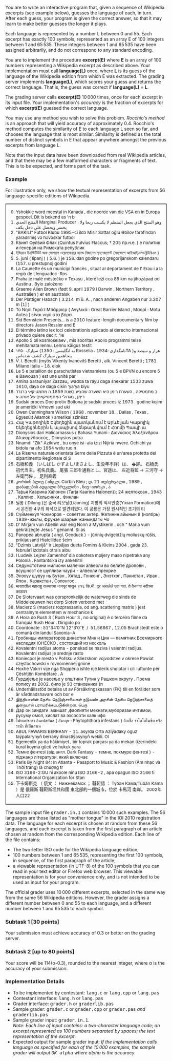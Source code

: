 You are to write an
interactive program that, given a sequence of Wikipedia excerpts 
(see example below), guesses the language of each, in turn.  
After each guess, your program is given the correct answer, 
so that it may learn to make better guesses the longer it plays.
<p>
Each language is represented by a number L between 0 and 55.
Each excerpt has exactly 100 symbols,
represented as an array E of 100 integers between 1 and 65 535.
These integers between 1 and 65 535 have been assigned
arbitrarily, and do not correspond to any standard encoding.
</p><p>
You are to implement the procedure <b>excerpt(E)</b> where <b>E</b> is an
array of 100 numbers representing a Wikipedia excerpt as described above.
Your implementation must call <b>language(L)</b> once,
where <b>L</b> is its guess of the language of the
Wikipedia edition from which E was extracted.
The grading server implements <b>language(L)</b>, which
scores your guess and returns the correct language.
That is, the guess was correct
if <b>language(L)</b> = <b>L</b>.
</p><p>
The grading server calls <b>excerpt(E)</b> 10 000 times,
once for each excerpt in its input file.
Your implementation's <i>accuracy</i> is the fraction of excerpts
for which <b>excerpt(E)</b> guessed the correct language.
</p><p>
You may use any method you wish to solve this problem.
<i>Rocchio's method</i> is an approach
that will yield accuracy of approximately 0.4.  Rocchio's method computes the
similarity of E to each language L seen so far, and
chooses the language that is most similar.  Similarity
is defined as the total number of distinct symbols in E that appear
anywhere amongst the previous excerpts from language L.
</p><p>
Note that the input data have been downloaded from real Wikipedia
articles, and that there may be a few malformed characters or fragments
of text.  This is to be expected, and forms part of the task.

</p><h3>Example</h3>
For illustration only,
we show the textual representation of excerpts
from 56 language-specific editions of Wikipedia.

<p>

<table border="1">
<tr>
	<td style="text-align: left;">
<small>
<ol start="0" style="float:left;">
<li>Yshokkie word meestal in Kanada , die noorde van die VSA en in Europa gespeel. Dit is bekend as 'n b
<li>المنتج الحدي Marginal Producer ، وهو المنتج الذي يجعل المنظم لا يكسب ربحا ولا يخسر ويحصل على دخل يكف
<li>"BAKILI" Futbol Klubu 1995-ci ildə Misir Səttаr oğlu Əbilov tərəfindən yаrаdılmış və həvəskаr futbol
<li>Квинт Фулвий Флак (Quintus Fulvius Flaccus; † 205 пр.н.е. ) e политик и генерал на Римската републик
<li>ইন্ডিয়ান ইনস্টিটিউট অফ সোশ্যাল ওয়েলফেয়ার অ্যান্ড বিজনেস ম্যানেজমেন্ট (সংক্ষেপে আইআইএসডব্লিউবিএম )
<li>5. juni ( lipanj ) ( 5.6. ) je 156. dan godine po gregorijanskom kalendaru (157. u prestupnoj godini
<li>La Caunette és un municipi francès , situat al departament de l' Erau i a la regió de Llenguadoc-Ros
<li>Praha je malé městečko v Texasu , které leží cca 85&#160;km na jihozápad od Austinu . Bylo založeno 
<li>Graeme Allen Brown (født 9. april 1979 i Darwin , Northern Territory , Australien ) er en australsk 
<li>Der Plattiger Habach ( 3.214&#160; m&#160;ü.&#160;A. , nach anderen Angaben nur 3.207&#160; m [1] ) 
<li>Το Νησί Γκρέιτ Μπάρριερ ( Αγγλικά : Great Barrier Island , Μαορί : Motu Aotea ) είναι νησί στα βόρει
<li>Sid Bernstein Presents... is a 2010 feature-length documentary film by directors Jason Ressler and E
<li>El término latino lex loci celebrationis aplicado al derecho internacional privado quiere decir: "le
<li>Apollo 5 oli kosmoselaev , mis sooritas Apollo programmi teise mehitamata lennu. Lennu käigus testit
<li>سیارک ۱۳۵۰ (به انگلیسی : 1350 Rosselia ، نامگذاری :1934TA )‏ هزار و سیصد و پنجاهمین سیارک کشف شده‌اس
<li>V. I. Beretti (myös Vikenty Ivanovitš Beretti , alk. Vincent Beretti ; 1781 Milano Italia – 18. elok
<li>Le 5 e bataillon de parachutistes vietnamiens (ou 5 e BPVN ou encore 5 e Bawouan ) est une unité par
<li>Amina Sarauniyar Zazzau,, wadda ta rayu daga shekarar 1533 zuwa 1610, ɗaya ce daga cikin ‘ya'ya biyu
<li>ב מתמטיקה , השערת רימן היא השערה שהציע בשנת 1859 ה מתמטיקאי ברנרד רימן , מגדולי המתמטיקאים של אותה ע
<li>Sudski proces Doe protiv Boltona je sudski proces iz 1973 . godine kojim je američki Vrhovni sud uki
<li>Owen Cunningham Wilson ( 1968 . november 18. , Dallas , Texas , Egyesült Államok ) amerikai színész 
<li>Հայ Կաթողիկե Եկեղեցին պատկանում է Արևելյան Կաթոլիկ Եկեղեցիներին և այսպիսով ենթարկվում է Հռոմի Պապի ա
<li>Dionysios dari Halicarnassus ( Bahasa Yunani : Διονύσιος Ἀλεξάνδρου Ἀλικαρνᾱσσεύς , Dionysios putra 
<li>Nnamdi "Zik" Azikiwe , bu onye isi-ala izizi Nijiria nwere. Ochichi ya bidolu na afo 1954 welu ruo n
<li>La Riserva naturale orientata Serre della Pizzuta è un'area protetta del dipartimento Regionale di S
<li>石橋和義 （いしばし かずよし/まさよし、生没年不詳）は、 �詳。 石橋氏 初代当主。初名氏義。 尾張 三郎を通称とし、官途は、 左近将監 → 三河守 → 左衛門佐 。 足利直義
<li>კორბინ ბლიუ ( ინგლ. Corbin Bleu ; დ. 21 თებერვალი , 1989 , დაბადების ადგილი ბრუკლინი , ნიუ-იორკი , ა
<li>Та́рья Ка́арина Ха́лонен (Tarja Kaarina Halonen)); 24 желтоқсан , 1943 , Каллио , Хельсинки , Финлан
<li>딜롱 ( Dilong )은 중국 랴오닝(Liaoning) 지방의 익시안층(Yixian Formation)에서 온전한 4구의 화석으로 발견되었다. 이 공룡은 가장 원시적인 초기의 티
<li>Сүймөнкул Чокморов - советтик актёр. Жетинин айынын 9 (ноябрь) 1939-жылы, Фрунзе шаарын жанындагы Чо
<li>D' Mirjam vun Abellin war eng Nonn a Mystikerin , och " Maria vum gekräizegte Jesus " genannt. Si as
<li>Panopea abrupta ( angl. Geoduck ) - jūrinių dvigeldžių moliuskų rūšis, priklausanti Hiatellidae šeim
<li>"Dzimis Latvijā" ir Liepājas dueta Fomins &amp; Kleins 2004 . gada 23. februārī izdotais otrais albu
<li>I Ludwik Lejzer Zamenhof dia dokotera mpijery maso nipetraka any Polonia . Fantantsika izy ankehitri
<li>Седумстотини милиони малечки алвеоли во белите дробови , всушност се шупливи чаури - алвеоли прекрие
<li>Энэхүү шувуу нь Бутан , Хятад , Гонконг , Энэтхэг , Пакистан , Иран , Япон , Казакстан , Солонгос , 
<li>भारतातील महाराष्ट्र राज्याच्या नागपूर पासुन २१६ कि.मी. दूर असलेले एक गाव. ते वैनगंगा नदीच्या काठावर 
<li>De Slotervaart was oorspronkelijk de waterweg die sinds de Middeleeuwen het dorp Sloten verbond met 
<li>Macierz S (macierz rozpraszania, od ang. scattering matrix ) jest centralnym elementem w mechanice k
<li>A Hora do Rush 3 ( Rush Hour 3 , no original) é o terceiro filme da franquia Rush Hour . Dirigido po
<li>Coordonate : 51°34′0″N 12°3′0″E ﻿ / ﻿ 51.56667 , 12.05 Brachstedt este o comună din landul Saxonia-A
<li>Гробницы императоров династии Мин и Цин — памятник Всемирного наследия ЮНЕСКО , состоящий из несколь
<li>Kovalentni radijus atoma - ponekad se naziva i valentni radijus. Kovalentni radijus je srednje rasto
<li>Koniecpol je mesto v Poľsku v Sliezskom vojvodstve v okrese Powiat częstochowski v rovnomennej gmine
<li>Hoxhë Vokrri vije nga Shqipëria ishte një klerik shqiptar i cili luftonte për Çështjën Kombëtare . A
<li>Гурдијеље је насеље у општини Тутин у Рашком округу . Према попису из 2002. било је 93 становника (п
<li>Underhållsstöd betalas ut av Försäkringskassan (FK) till en förälder som är vårdnadshavare och bor e
<li>இந்தியாவின் தேசிய நெடுஞ்சாலைகள் நடுவண் அரசின் தேசிய நெடுஞ்சாலைத் துறையால் பராமரிக்கப்படுகின்றன. பெரு
<li>Дар он зиндаги .маишат ,фаолияти мехнати,муборизаи ичтимои, русуму омол, хислат ва эхсосоти халк ифо
<li>ไฟทอฟธอรา อินเฟสทันส ( อังกฤษ : Phytophthora infestans ) คือเชื้อ ราโอโอไมซีท หรือ ราน้ำ ที่เป็นสาเห
<li>ABUL FAWARIS BERRANY - 11. asyrda Orta Aziýadaky oguz taýpalarynyň berrany dinastiýasynyň wekili. Ol
<li>Egemenlik ya da hâkimiyet , bir toprak parçası ya da mekan üzerindeki kural koyma gücü ve hukuk yara
<li>Темне фентезі (від англ. Dark Fantasy - темне, похмуре фентезі ) - піджанр літератури, який включає 
<li>Paris By Night 84: In Atlanta - Passport to Music &amp; Fashion (Âm nhạc và Thời trang) là chương tr
<li>ISO 3166-2:GU ni akoole ninu ISO 3166-2 , apa opagun ISO 3166 ti International Organization for Stan
<li>下卡姆斯克 （ 俄文 ： Нижнека́мск ； 韃靼語 ： Түбән Кама/Tübän Kama ）是 俄羅斯 韃靼斯坦共和國 東北部的一個城市，位於 卡馬河 南岸。 2002年 人口22
</ol>
</small>
</td>
</tr>
</table>
<p>
The sample input file <tt>grader.in.1</tt> contains 
10 000 such examples.  The 56 languages are those listed as
"mother tongue" in the IOI 2010 registration data.
The language for each excerpt is chosen at random from these 56 languages,
and each excerpt is taken from the first paragraph of an article
chosen at random from the corresponding Wikipedia edition.  Each line of
the file contains:
</p><ul>
<li>The two-letter ISO code for the Wikipedia language edition;
</li><li>100 numbers between 1 and 65 535, representing the first 100 symbols,
  in sequence, of the first paragraph of the article;
</li><li>a viewable representation (in UTF-8) of the 100 symbols that you can read
in your text editor or Firefox web browser.  This viewable
representation is for your convenience only, and is not intended to be used
as input for your program.
</li></ul>
<p>
The official grader uses 10 000 different excerpts,
selected in the same way
from the same 56 Wikipedia editions.  However, the grader assigns a different
number between 0 and 55 to each language, and a different number between
1 and 65 535 to each symbol.

</p><h3>Subtask 1 [30 points]</h3>
Your submission must achieve accuracy of 0.3 or better on the grading server.
<h3>Subtask 2 [up to 80 points]</h3>
Your score will be 114(α-0.3), rounded to the nearest integer,
where α is the accuracy of your submission.

<h3>Implementation Details</h3>
<ul>
</li><li>To be implemented by contestant: <tt>lang.c</tt> or <tt>lang.cpp</tt> or <tt>lang.pas</tt>
</li><li>Contestant interface: <tt>lang.h</tt> or <tt>lang.pas</tt>
</li><li>Grader interface: <tt>grader.h</tt> or <tt>graderlib.pas</tt>
</li><li>Sample grader: <tt>grader.c</tt> or <tt>grader.cpp</tt> or <tt>grader.pas</tt> <i>and</i> <tt>graderlib.pas</tt>
</li><li>Sample grader input:  <tt>grader.in.1</tt>. <br><i>Note: Each 
line of input contains: a two-character language code; an excerpt 
represented as 100 numbers  separated by spaces; the text representation
 of the excerpt.</i>
</li><li>Expected output for sample grader input: <i>If the implementation calls language as specified for each of the 10 000 examples, the sample grader will output <tt>OK  <i>alpha</i></tt> where <i>alpha</i> is the accuracy.</i>
</li></ul>
 
